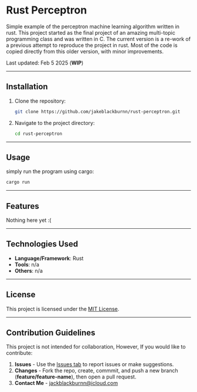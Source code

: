 # Rust Perceptron

Simple example of the perceptron machine learning algorithm written in rust. This project started as the final project of an amazing multi-topic programming class and was written in C. The current version is a re-work of a previous attempt to reproduce the project in rust. Most of the code is copied directly from this older version, with minor improvements. 


Last updated: Feb 5 2025 (**WIP**)

***

## Installation

1. Clone the repository:
   ```bash
   git clone https://github.com/jakeblackburnn/rust-perceptron.git
   ```
2. Navigate to the project directory:
   ```bash
   cd rust-perceptron
   ```

---

## Usage

simply run the program using cargo:
```bash
cargo run
```

---

## Features

Nothing here yet :(

---

## Technologies Used

- **Language/Framework**: Rust 
- **Tools**: n/a
- **Others**: n/a

---

## License

This project is licensed under the [MIT License](LICENSE).

---

## Contribution Guidelines

This project is not intended for collaboration, However, If you would like to contribute:

1. **Issues** - Use the [Issues tab](https://github.com/jakeblackburnn/rust-perceptron/issues) to report issues or make suggestions.
2. **Changes** - Fork the repo, create, commmit, and push a new branch (**feature/feature-name**), then open a pull request. 
3. **Contact Me** - jackblackburnn@icloud.com

